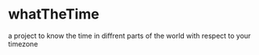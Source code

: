 # whatTheTime
a project to know the time in diffrent parts of the world with respect to your timezone
